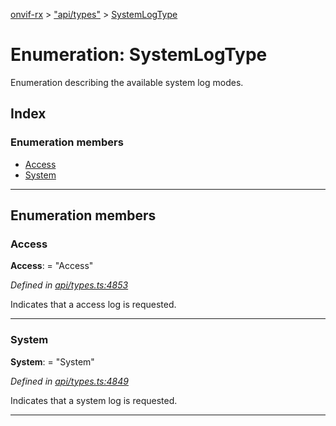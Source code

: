 [onvif-rx](../README.md) > ["api/types"](../modules/_api_types_.md) > [SystemLogType](../enums/_api_types_.systemlogtype.md)

# Enumeration: SystemLogType

Enumeration describing the available system log modes.

## Index

### Enumeration members

* [Access](_api_types_.systemlogtype.md#access)
* [System](_api_types_.systemlogtype.md#system)

---

## Enumeration members

<a id="access"></a>

###  Access

**Access**:  = "Access"

*Defined in [api/types.ts:4853](https://github.com/patrickmichalina/onvif-rx/blob/3ab1739/src/api/types.ts#L4853)*

Indicates that a access log is requested.

___
<a id="system"></a>

###  System

**System**:  = "System"

*Defined in [api/types.ts:4849](https://github.com/patrickmichalina/onvif-rx/blob/3ab1739/src/api/types.ts#L4849)*

Indicates that a system log is requested.

___

